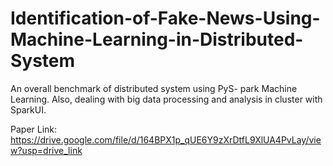# Identification-of-Fake-News-Using-Machine-Learning-in-Distributed-System

An overall benchmark of distributed system using PyS-
park Machine Learning. Also, dealing with big data
processing and analysis in cluster with SparkUI.

Paper Link: https://drive.google.com/file/d/164BPX1p_qUE6Y9zXrDtfL9XlUA4PvLay/view?usp=drive_link
